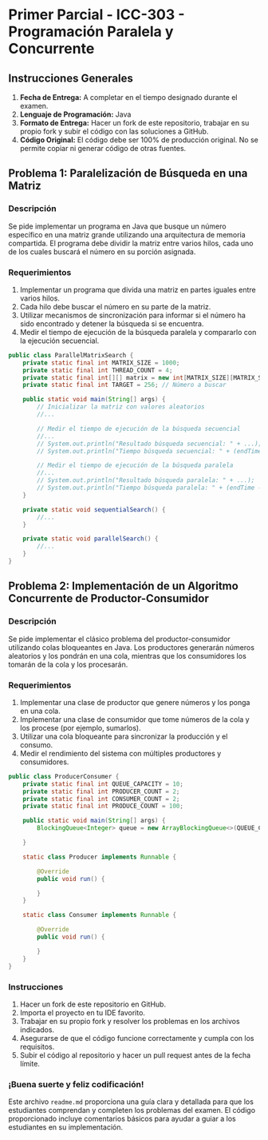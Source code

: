 # Primer Parcial - ICC-303 - Programación Paralela y Concurrente

## Instrucciones Generales

1. **Fecha de Entrega:** A completar en el tiempo designado durante el examen.
2. **Lenguaje de Programación:** Java
3. **Formato de Entrega:** Hacer un fork de este repositorio, trabajar en su propio fork y subir el código con las
   soluciones a GitHub.
4. **Código Original:** El código debe ser 100% de producción original. No se permite copiar ni generar código de otras
   fuentes.

## Problema 1: Paralelización de Búsqueda en una Matriz

### Descripción

Se pide implementar un programa en Java que busque un número específico en una matriz grande utilizando una arquitectura
de memoria compartida. El programa debe dividir la matriz entre varios hilos, cada uno de los cuales buscará el número
en su porción asignada.

### Requerimientos

1. Implementar un programa que divida una matriz en partes iguales entre varios hilos.
2. Cada hilo debe buscar el número en su parte de la matriz.
3. Utilizar mecanismos de sincronización para informar si el número ha sido encontrado y detener la búsqueda si se
   encuentra.
4. Medir el tiempo de ejecución de la búsqueda paralela y compararlo con la ejecución secuencial.

```java
public class ParallelMatrixSearch {
    private static final int MATRIX_SIZE = 1000;
    private static final int THREAD_COUNT = 4;
    private static final int[][] matrix = new int[MATRIX_SIZE][MATRIX_SIZE];
    private static final int TARGET = 256; // Número a buscar

    public static void main(String[] args) {
        // Inicializar la matriz con valores aleatorios
        //...

        // Medir el tiempo de ejecución de la búsqueda secuencial
        //...
        // System.out.println("Resultado búsqueda secuencial: " + ...);
        // System.out.println("Tiempo búsqueda secuencial: " + (endTime - startTime) + "ms");

        // Medir el tiempo de ejecución de la búsqueda paralela
        //...
        // System.out.println("Resultado búsqueda paralela: " + ...);
        // System.out.println("Tiempo búsqueda paralela: " + (endTime - startTime) + "ms");
    }

    private static void sequentialSearch() {
        //...
    }

    private static void parallelSearch() {
        //...
    }
}
```

## Problema 2: Implementación de un Algoritmo Concurrente de Productor-Consumidor

### Descripción

Se pide implementar el clásico problema del productor-consumidor utilizando colas bloqueantes en Java. Los productores
generarán números aleatorios y los pondrán en una cola, mientras que los consumidores los tomarán de la cola y los
procesarán.

### Requerimientos

1. Implementar una clase de productor que genere números y los ponga en una cola.
2. Implementar una clase de consumidor que tome números de la cola y los procese (por ejemplo, sumarlos).
3. Utilizar una cola bloqueante para sincronizar la producción y el consumo.
4. Medir el rendimiento del sistema con múltiples productores y consumidores.

```java
public class ProducerConsumer {
    private static final int QUEUE_CAPACITY = 10;
    private static final int PRODUCER_COUNT = 2;
    private static final int CONSUMER_COUNT = 2;
    private static final int PRODUCE_COUNT = 100;

    public static void main(String[] args) {
        BlockingQueue<Integer> queue = new ArrayBlockingQueue<>(QUEUE_CAPACITY);

    }

    static class Producer implements Runnable {

        @Override
        public void run() {

        }
    }

    static class Consumer implements Runnable {

        @Override
        public void run() {

        }
    }
}

```

### Instrucciones

1. Hacer un fork de este repositorio en GitHub.
2. Importa el proyecto en tu IDE favorito.
3. Trabajar en su propio fork y resolver los problemas en los archivos indicados.
4. Asegurarse de que el código funcione correctamente y cumpla con los requisitos.
5. Subir el código al repositorio y hacer un pull request antes de la fecha límite.

### ¡Buena suerte y feliz codificación!

Este archivo `readme.md` proporciona una guía clara y detallada para que los estudiantes comprendan y completen los
problemas del examen. El código proporcionado incluye comentarios básicos para ayudar a guiar a los estudiantes en su
implementación.
